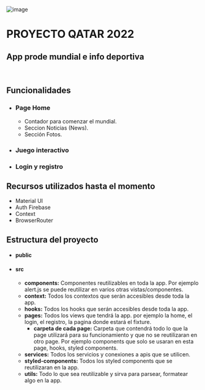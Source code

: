 ![image](https://user-images.githubusercontent.com/90891726/170180108-19cec801-e76c-427b-a3c3-fce7f86573f4.png)

# PROYECTO QATAR 2022 
## App prode mundial e info deportiva
<br>

## Funcionalidades
* ### Page Home
	* Contador para comenzar el mundial.
	* Seccion Noticias (News). 	
	* Sección Fotos.
* ### Juego interactivo
* ### Login y registro

## Recursos utilizados hasta el momento

* Material UI
* Auth Firebase
* Context
* BrowserRouter

## Estructura del proyecto

* #### public
* #### src
	* <strong>components:</strong> Componentes reutilizables en toda la app. Por ejemplo alert.js se puede reutilizar en varios otras 			vistas/componentes.
	* <strong>context:</strong> Todos los contextos que serán accesibles desde toda la app.
	* <strong>hooks:</strong> Todos los hooks que serán accesibles desde toda la app. 
	* <strong>pages:</strong> Todos los views que tendrá la app. por ejemplo la home, el login, el registro, la pagina donde estará el fixture.
		* <strong>carpeta de cada page:</strong> Carpeta que contendrá todo lo que la page utilizará para su funcionamiento y que no se reutilizaran en otro page. Por ejemplo components que solo se usaran en esta page, hooks, styled components.
	* <strong>services:</strong> Todos los servicios y conexiones a apis que se utilicen.
	* <strong>styled-components:</strong> Todos los styled components que se reutilizaran en la app.
	* <strong>utils:</strong> Todo lo que sea reutilizable y sirva para parsear, formatear algo en la app.